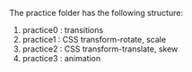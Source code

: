 The practice folder has the following structure:
1. practice0 : transitions
2. practice1 : CSS transform-rotate, scale
3. practice2 : CSS transform-translate, skew
4. practice3 : animation